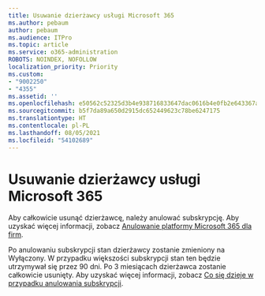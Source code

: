 ```yaml
---
title: Usuwanie dzierżawcy usługi Microsoft 365
ms.author: pebaum
author: pebaum
ms.audience: ITPro
ms.topic: article
ms.service: o365-administration
ROBOTS: NOINDEX, NOFOLLOW
localization_priority: Priority
ms.custom:
- "9002250"
- "4355"
ms.assetid: ''
ms.openlocfilehash: e50562c52325d3b4e938716833647dac0616b4e0fb2e643367a697e13f0b9ab2
ms.sourcegitcommit: b5f7da89a650d2915dc652449623c78be6247175
ms.translationtype: HT
ms.contentlocale: pl-PL
ms.lasthandoff: 08/05/2021
ms.locfileid: "54102689"
---
```

# <a name="delete-microsoft-365-tenant"></a>Usuwanie dzierżawcy usługi Microsoft 365

Aby całkowicie usunąć dzierżawcę, należy anulować subskrypcję. Aby uzyskać więcej informacji, zobacz [Anulowanie platformy Microsoft 365 dla firm](https://docs.microsoft.com/microsoft-365/commerce/subscriptions/cancel-your-subscription?view=o365-worldwide). 
 
Po anulowaniu subskrypcji stan dzierżawcy zostanie zmieniony na Wyłączony. W przypadku większości subskrypcji stan ten będzie utrzymywał się przez 90 dni. Po 3 miesiącach dzierżawca zostanie całkowicie usunięty. Aby uzyskać więcej informacji, zobacz [Co się dzieje w przypadku anulowania subskrypcji](https://docs.microsoft.com/microsoft-365/commerce/subscriptions/cancel-your-subscription?view=o365-worldwide#what-happens-when-you-cancel-a-subscription).

